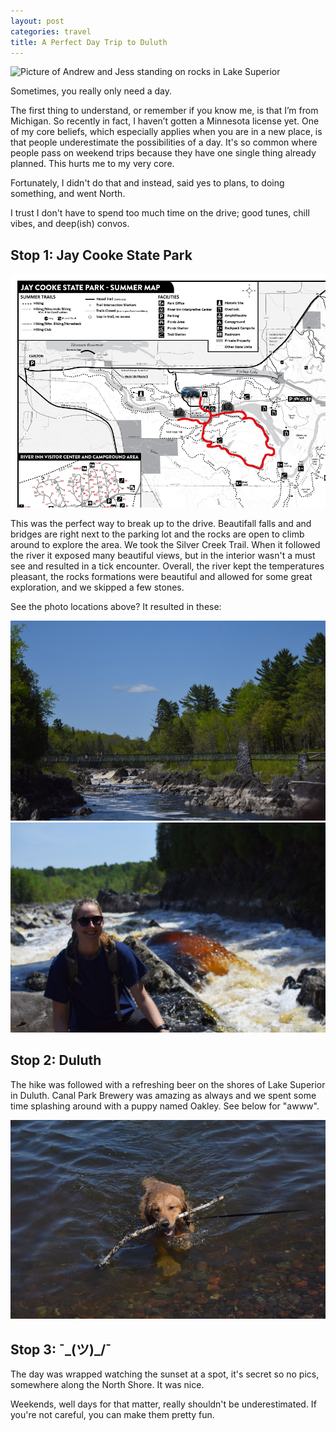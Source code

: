 ```yaml
---
layout: post
categories: travel
title: A Perfect Day Trip to Duluth
---
```


![Picture of Andrew and Jess standing on rocks in Lake Superior](/assets/img/travel/2019/06-05-duluth-day-trip.jpg)

Sometimes, you really only need a day.

The first thing to understand, or remember if you know me, is that I’m from Michigan.  So recently in fact, I haven’t gotten a Minnesota license yet. One of my core beliefs, which especially applies when you are in a new place, is that people underestimate the possibilities of a day. It's so common where people pass on weekend trips because they have one single thing already planned. This hurts me to my very core.

Fortunately, I didn't do that and instead, said yes to plans, to doing something, and went North.

I trust I don't have to spend too much time on the drive; good tunes, chill vibes, and deep(ish) convos.

## Stop 1: Jay Cooke State Park

![Map of Jay Cooke State Park](/assets/img/travel/2019/06-06-cooke-map.jpg)

This was the perfect way to break up to the drive. Beautifall falls and and bridges are right next to the parking lot and the rocks are open to climb around to explore the area. We took the Silver Creek Trail. When it followed the river it exposed many beautiful views, but in the interior wasn't a must see and resulted in a tick encounter. Overall, the river kept the temperatures pleasant, the rocks formations were beautiful and allowed for some great exploration, and we skipped a few stones.

See the photo locations above? It resulted in these:

![Bridge of Rapids at Jay Cooke State Park](/assets/img/travel/2019/06-05-duluth-day-trip_1.jpg)
![Jess in the Falls](/assets/img/travel/2019/06-05-duluth-day-trip_2.jpg)

## Stop 2: Duluth

The hike was followed with a refreshing beer on the shores of Lake Superior in Duluth. Canal Park Brewery was amazing as always and we spent some time splashing around with a puppy named Oakley. See below for "awww".

![Golden Retriever splashing in Lake Superior](/assets/img/travel/2019/06-05-duluth-day-trip_3.jpg)

## Stop 3: ¯\_(ツ)_/¯

The day was wrapped watching the sunset at a spot, it's secret so no pics, somewhere along the North Shore. It was nice. 

Weekends, well days for that matter, really shouldn't be underestimated. If you're not careful, you can make them pretty fun.